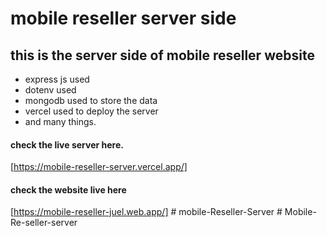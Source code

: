 # mobile reseller server side

## this is the server side of mobile reseller website

- express js used
- dotenv used
- mongodb used to store the data
- vercel used to deploy the server
- and many things.

#### check the live server here.

[https://mobile-reseller-server.vercel.app/]

#### check the website live here

[https://mobile-reseller-juel.web.app/]
#   m o b i l e - R e s e l l e r - S e r v e r  
 # Mobile-Re-seller-server
